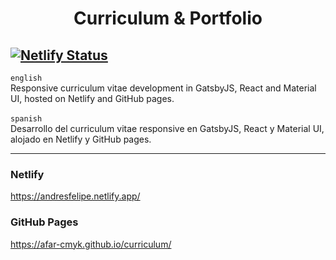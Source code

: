 <h1 align="center">
  Curriculum & Portfolio
</h1>

## [![Netlify Status](https://api.netlify.com/api/v1/badges/f06c7a17-2451-490b-9a8f-680d7e7bda0d/deploy-status)](https://app.netlify.com/sites/andresfelipe/deploys)

`english`<br/>
Responsive curriculum vitae development in GatsbyJS, React and Material UI, hosted on Netlify and GitHub pages.
<br/><br/>
`spanish`<br/>
Desarrollo del curriculum vitae responsive en GatsbyJS, React y Material UI, alojado en Netlify y GitHub pages.

<hr>

### Netlify
https://andresfelipe.netlify.app/

### GitHub Pages
https://afar-cmyk.github.io/curriculum/
